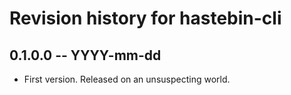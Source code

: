 # Revision history for hastebin-cli

## 0.1.0.0 -- YYYY-mm-dd

* First version. Released on an unsuspecting world.
